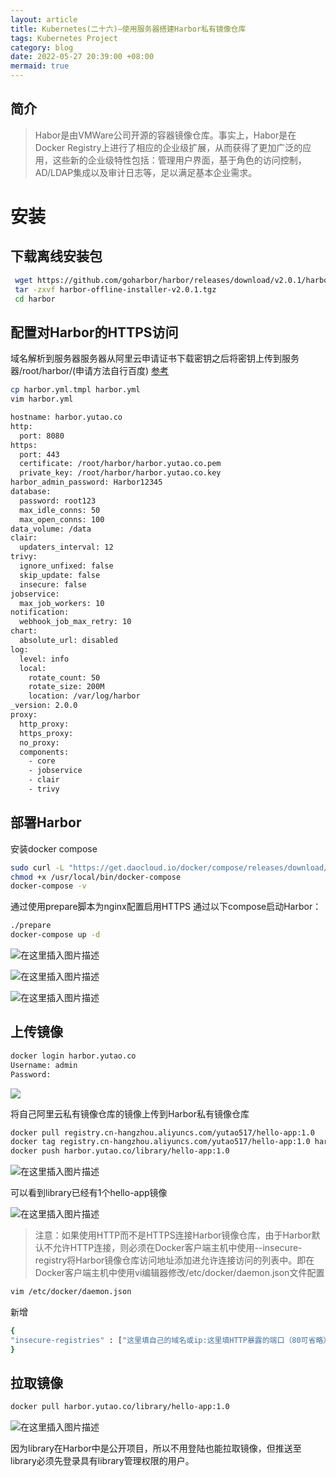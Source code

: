 ```yaml
---
layout: article
title: Kubernetes(二十六)—使用服务器搭建Harbor私有镜像仓库
tags: Kubernetes Project
category: blog
date: 2022-05-27 20:39:00 +08:00
mermaid: true
---
```

## 简介

>  Habor是由VMWare公司开源的容器镜像仓库。事实上，Habor是在Docker
> Registry上进行了相应的企业级扩展，从而获得了更加广泛的应用，这些新的企业级特性包括：管理用户界面，基于角色的访问控制，AD/LDAP集成以及审计日志等，足以满足基本企业需求。

 

# 安装

## 下载离线安装包

```bash
 wget https://github.com/goharbor/harbor/releases/download/v2.0.1/harbor-offline-installer-v2.0.1.tgz
 tar -zxvf harbor-offline-installer-v2.0.1.tgz
 cd harbor
```


## 配置对Harbor的HTTPS访问

域名解析到服务器服务器从阿里云申请证书下载密钥之后将密钥上传到服务器/root/harbor/(申请方法自行百度)
[参考](https://blog.yutao.co/blog/2022/04/06/Nginx-%E9%85%8D%E7%BD%AEHTTPS.html)

```bash
cp harbor.yml.tmpl harbor.yml
vim harbor.yml
```

```bash
hostname: harbor.yutao.co
http:
  port: 8080
https:
  port: 443
  certificate: /root/harbor/harbor.yutao.co.pem
  private_key: /root/harbor/harbor.yutao.co.key
harbor_admin_password: Harbor12345
database:
  password: root123
  max_idle_conns: 50
  max_open_conns: 100
data_volume: /data
clair:
  updaters_interval: 12
trivy:
  ignore_unfixed: false
  skip_update: false
  insecure: false
jobservice:
  max_job_workers: 10
notification:
  webhook_job_max_retry: 10
chart:
  absolute_url: disabled
log:
  level: info
  local:
    rotate_count: 50
    rotate_size: 200M
    location: /var/log/harbor
_version: 2.0.0
proxy:
  http_proxy:
  https_proxy:
  no_proxy:
  components:
    - core
    - jobservice
    - clair
    - trivy
```

## 部署Harbor
安装docker compose

```bash
sudo curl -L "https://get.daocloud.io/docker/compose/releases/download/1.29.2/docker-compose-$(uname -s)-$(uname -m)" -o /usr/local/bin/docker-compose
chmod +x /usr/local/bin/docker-compose
docker-compose -v
```
通过使用prepare脚本为nginx配置启用HTTPS
通过以下compose启动Harbor：
```bash
./prepare
docker-compose up -d
```

![在这里插入图片描述](https://img-blog.csdnimg.cn/cde06e1a21e94844b19325165194a7e8.png)

![在这里插入图片描述](https://img-blog.csdnimg.cn/e3c922b89caf40ac8119f172352fb9d1.png)


![在这里插入图片描述](https://img-blog.csdnimg.cn/0e784bc69ec7406dbe6891ec8d3b8245.png)

## 上传镜像

```bash
docker login harbor.yutao.co
Username: admin
Password: 
```

![](https://img-blog.csdnimg.cn/6abc8ef2ce1b4bf390fcf6a3565d6fac.png)

将自己阿里云私有镜像仓库的镜像上传到Harbor私有镜像仓库

```bash
docker pull registry.cn-hangzhou.aliyuncs.com/yutao517/hello-app:1.0
docker tag registry.cn-hangzhou.aliyuncs.com/yutao517/hello-app:1.0 harbor.yutao.co/library/hello-app:1.0
docker push harbor.yutao.co/library/hello-app:1.0
```


![在这里插入图片描述](https://img-blog.csdnimg.cn/fd1b211f49e54ceeb18f7a42e73a8cfb.png)

可以看到library已经有1个hello-app镜像

![在这里插入图片描述](https://img-blog.csdnimg.cn/7687dd88a8e842c0aed7f6541ab3fb69.png)

> 注意：如果使用HTTP而不是HTTPS连接Harbor镜像仓库，由于Harbor默认不允许HTTP连接，则必须在Docker客户端主机中使用--insecure-registry将Harbor镜像仓库访问地址添加进允许连接访问的列表中。即在Docker客户端主机中使用vi编辑器修改/etc/docker/daemon.json文件配置

```bash
vim /etc/docker/daemon.json
```
新增
```bash
{
"insecure-registries" : ["这里填自己的域名或ip:这里填HTTP暴露的端口（80可省略）", "0.0.0.0"]
}
```
## 拉取镜像

```bash
docker pull harbor.yutao.co/library/hello-app:1.0
```

![在这里插入图片描述](https://img-blog.csdnimg.cn/0b2f09a41df94901816fd1431cc562fb.png)

因为library在Harbor中是公开项目，所以不用登陆也能拉取镜像，但推送至library必须先登录具有library管理权限的用户。
